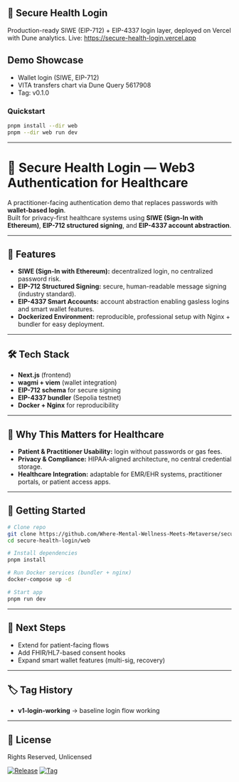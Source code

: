 ## 🔐 Secure Health Login
Production-ready SIWE (EIP-712) + EIP-4337 login layer, deployed on Vercel with Dune analytics.
Live: https://secure-health-login.vercel.app

## Demo Showcase

- Wallet login (SIWE, EIP-712)
- VITA transfers chart via Dune Query 5617908
- Tag: v0.1.0

### Quickstart
```bash
pnpm install --dir web
pnpm --dir web run dev
```

---

# 🏥 Secure Health Login — Web3 Authentication for Healthcare  

A practitioner-facing authentication demo that replaces passwords with **wallet-based login**.  
Built for privacy-first healthcare systems using **SIWE (Sign-In with Ethereum)**, **EIP-712 structured signing**, and **EIP-4337 account abstraction**.  

---

## 🚀 Features  

- **SIWE (Sign-In with Ethereum):** decentralized login, no centralized password risk.  
- **EIP-712 Structured Signing:** secure, human-readable message signing (industry standard).  
- **EIP-4337 Smart Accounts:** account abstraction enabling gasless logins and smart wallet features.  
- **Dockerized Environment:** reproducible, professional setup with Nginx + bundler for easy deployment.  

---

## 🛠️ Tech Stack  

- **Next.js** (frontend)  
- **wagmi + viem** (wallet integration)  
- **EIP-712 schema** for secure signing  
- **EIP-4337 bundler** (Sepolia testnet)  
- **Docker + Nginx** for reproducibility  

---

## 📖 Why This Matters for Healthcare  

- **Patient & Practitioner Usability:** login without passwords or gas fees.  
- **Privacy & Compliance:** HIPAA-aligned architecture, no central credential storage.  
- **Healthcare Integration:** adaptable for EMR/EHR systems, practitioner portals, or patient access apps.  

---

## 🔧 Getting Started  

```bash
# Clone repo
git clone https://github.com/Where-Mental-Wellness-Meets-Metaverse/secure-health-login.git
cd secure-health-login/web

# Install dependencies
pnpm install

# Run Docker services (bundler + nginx)
docker-compose up -d

# Start app
pnpm run dev
````

---

## 📌 Next Steps

* Extend for patient-facing flows
* Add FHIR/HL7-based consent hooks
* Expand smart wallet features (multi-sig, recovery)

---

## 🏷️ Tag History

* **v1-login-working** → baseline login flow working

---

## 📜 License

Rights Reserved, Unlicensed

[![Release](https://img.shields.io/github/v/tag/Where-Mental-Wellness-Meets-Metaverse/secure-health-login)](../../releases)
[![Tag](https://img.shields.io/badge/demo-v0.1.0-informational)](#)

